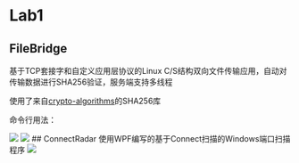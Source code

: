 # Lab1
## FileBridge
基于TCP套接字和自定义应用层协议的Linux C/S结构双向文件传输应用，自动对传输数据进行SHA256验证，服务端支持多线程  

使用了来自[crypto-algorithms](https://github.com/B-Con/crypto-algorithms)的SHA256库  

命令行用法：  

<image src="https://github.com/ErnestThePoet/NetworkSecurityLabs/blob/master/Lab1/file-bridge-usage.png"/>

<image src="https://github.com/ErnestThePoet/NetworkSecurityLabs/blob/master/Lab1/file-bridge.png"/>
## ConnectRadar
使用WPF编写的基于Connect扫描的Windows端口扫描程序  
<image src="https://github.com/ErnestThePoet/NetworkSecurityLabs/blob/master/Lab1/connect-radar.png"/>